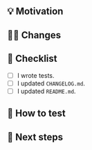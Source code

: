## :bulb: Motivation
<!-- Why did you change something? Is there an [issue](https://github.com/MiSikora/Laboratory/issues) to link here? Or an external link? -->

## :technologist: Changes
<!-- Which code did you change? How? -->

## :pencil: Checklist
<!-- Please make sure to go through the checklist and select checkboxes appropriate for your changes. -->
- [ ] I wrote tests.
- [ ] I updated `CHANGELOG.md`.
- [ ] I updated `README.md`.

## :test_tube: How to test
<!-- Is there a special case to test your changes? -->

## :crystal_ball: Next steps
<!-- Is there something to plan or to do after the merge? -->
